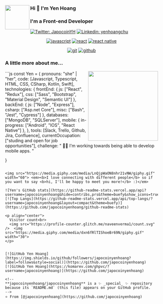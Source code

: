 ### Hi 👋 I'm Yen Hoang <img align="left" src="https://media.giphy.com/media/VInghBdi0Ym9XJghC0/giphy.gif" width="80"> 
### I'm a Front-end Developer

[![Twitter: JapocoinYH](https://img.shields.io/twitter/follow/JapocoinYH?style=social)](https://twitter.com/JapocoinYH)
[![Linkedin: yenhoangchu](https://img.shields.io/badge/-yenhoangchu-blue?style=flat-square&logo=Linkedin&logoColor=white&link=https://www.linkedin.com/in/yenhoangchu/)](https://www.linkedin.com/in/yenhoangchu/)

<p align="center">
<a href="https://github.com/japocoinyenhoang"><img src="https://img.shields.io/badge/JS-f5f542.svg?style=for-the-badge&logo=javascript&logoColor=f5f542&labelColor=ffffff" alt="javascript"></a>
<!--<a href="https://github.com/japocoinyenhoang"><img src="https://img.shields.io/badge/GO-42c8f5.svg?style=for-the-badge&logo=go&logoColor=42c8f5&labelColor=ffffff" alt="golang"></a>-->	    
<a href="https://github.com/japocoinyenhoang"><img src="https://img.shields.io/badge/react-61DAFB.svg?style=for-the-badge&logo=react&logoColor=61DAFB&labelColor=ffffff" alt="react"></a>
<a href="https://github.com/japocoinyenhoang"><img src="https://img.shields.io/badge/React Native-3aabe8.svg?style=for-the-badge&logo=react&logoColor=3aabe8&labelColor=ffffff" alt="react native"></a>
</p>
<p align="center">
<a href="https://github.com/japocoinyenhoang"><img src="https://img.shields.io/badge/git-F05032.svg?style=for-the-badge&logo=git&logoColor=F05032&labelColor=ffffff" alt="git"></a>
<a href="https://github.com/japocoinyenhoang"><img src="https://img.shields.io/badge/github-black.svg?style=for-the-badge&logo=github&logoColor=black&labelColor=ffffff" alt="github"></a>
</p>

### A little more about me...  
<img align="right" src="https://user-images.githubusercontent.com/44621616/115124892-2b5fbb80-9fc5-11eb-9a45-afaafc05e916.jpeg" width="230">
```js
const Yen = {
  pronouns: "she" | "her",
  code: [Javascript, Typescript, HTML, CSS, CSharp, Kotlin, Swift],
  technologies: {
      frontEnd: {
         js: ["React", "Redux"],
         css: ["Sass", "Bootstrap", "Material Design", "Semantic UI"]
      },
      backEnd: {
         js: ["Node", "Express"],
         csharp: ["Asp.net Core"],
         misc: ["Bash", "Jest", "Cypress"]
      },
      databases: ["MongoDB", "SQLServer"],
      mobile: {
         in-progress: ["Android", "IOS", "React Native"]   
      },
   },
 tools: [Slack, Trello, Github, Jira, Confluence],
 currentOccupation: ["studing and open for job opportunities"],
 challenge: " 💪🏼 I'm working towards being able to develop mobile apps. "
 
}
```

<img src="https://media.giphy.com/media/LnQjpWaON8nhr21vNW/giphy.gif" width="60"> <em><b>I love connecting with different people</b> so if you want to say <b>hi, I'll be happy to meet you more!</b> :)</em>

![Yen's GitHub stats](https://github-readme-stats.vercel.app/api?username=japocoinyenhoang&hide=contribs,prs&theme=buefy&show_icons=true) [![Top Langs](https://github-readme-stats.vercel.app/api/top-langs/?username=japocoinyenhoang&layout=compact&theme=buefy)](https://github.com/japocoinyenhoang/github-readme-stats)

<p align="center"> 
  Visitor count<br>
  <img src="https://profile-counter.glitch.me/naveenverma1/count.svg" />  <img src="https://media.giphy.com/media/dxn6fRlTIShoeBr69N/giphy.gif" width="30">
</p>


[![GitHub Yen Hoang](https://img.shields.io/github/followers/japocoinyenhoang?label=follows&style=social)](https://github.com/japocoinyenhoang)
[![GitHub Yen Hoang](https://komarev.com/ghpvc/?username=japocoinyenhoang)](https://github.com/japocoinyenhoang)

<!--
**japocoinyenhoang/japocoinyenhoang** is a ✨ _special_ ✨ repository because its `README.md` (this file) appears on your GitHub profile.
-->
⭐️ From [@japocoinyenhoang](https://github.com/japocoinyenhoang)
